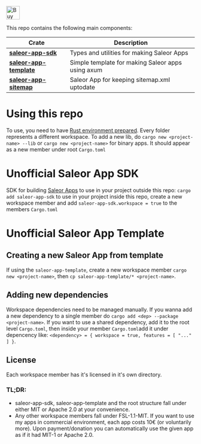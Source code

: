<a href='https://ko-fi.com/A0A8Q3SVZ' target='_blank'><img height='36' style='border:0px;height:36px;' src='https://storage.ko-fi.com/cdn/kofi4.png?v=3' border='0' alt='Buy Me a Coffee at ko-fi.com' /></a>

This repo contains the following main components:

| Crate                                                                                               | Description                                       |
| --------------------------------------------------------------------------------------------------- | ------------------------------------------------- |
| [**saleor-app-sdk**](https://crates.io/crates/saleor-app-sdk)                                       | Types and utilities for making Saleor Apps        |
| [**saleor-app-template**](https://github.com/djkato/saleor-apps-rs/tree/master/saleor-app-template) | Simple template for making Saleor apps using axum |
| [**saleor-app-sitemap**](https://crates.io/crates/saleor-app-sitemap)                               | Saleor App for keeping sitemap.xml uptodate       |

# Using this repo

To use, you need to have [Rust environment prepared](https://rustup.rs/).
Every folder represents a different workspace. To add a new lib, do `cargo new <project-name> --lib` or `cargo new <project-name>` for binary apps. It should appear as a new member under root `Cargo.toml`

# Unofficial Saleor App SDK

SDK for building [Saleor Apps](https://github.com/saleor/apps)
to use in your project outside this repo: `cargo add saleor-app-sdk`
to use in your project inside this repo, create a new workspace member and add `saleor-app-sdk.workspace = true` to the members `Cargo.toml`

# Unofficial Saleor App Template

## Creating a new Saleor App from template

If using the `saleor-app-template`, create a new workspace member `cargo new <project-name>`, then `cp saleor-app-template/* <project-name>`.

## Adding new dependencies

Workspace dependencies need to be managed manually. If you wanna add a new dependency to a single member do `cargo add <dep> --package <project-name>`.
If you want to use a shared dependency, add it to the root level `Cargo.toml`,
then inside your member `Cargo.toml`add it under depencency like: `<dependency> = { workspace = true, features = [ "..." ] }`.

## License

Each workspace member has it's licensed in it's own directory.

### TL;DR:

- saleor-app-sdk, saleor-app-template and the root structure fall under either MIT or Apache 2.0 at your convenience.
- Any other workspace members fall under FSL-1.1-MIT. If you want to use my apps in commercial environment, each app costs 10€ (or voluntarily more). Upon payment/donation you can automatically use the given app as if it had MIT-1 or Apache 2.0.
